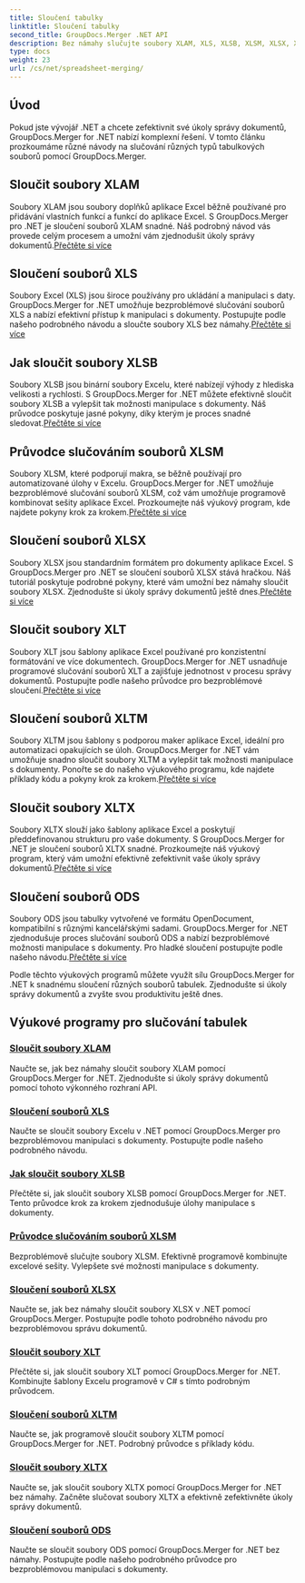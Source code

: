 ```yaml
---
title: Sloučení tabulky
linktitle: Sloučení tabulky
second_title: GroupDocs.Merger .NET API
description: Bez námahy slučujte soubory XLAM, XLS, XLSB, XLSM, XLSX, XLT, XLTM, XLTX a ODS v .NET pomocí GroupDocs.Merger. Zjednodušte úkoly správy dokumentů.
type: docs
weight: 23
url: /cs/net/spreadsheet-merging/
---
```


## Úvod

Pokud jste vývojář .NET a chcete zefektivnit své úkoly správy dokumentů, GroupDocs.Merger for .NET nabízí komplexní řešení. V tomto článku prozkoumáme různé návody na slučování různých typů tabulkových souborů pomocí GroupDocs.Merger.

## Sloučit soubory XLAM
 Soubory XLAM jsou soubory doplňků aplikace Excel běžně používané pro přidávání vlastních funkcí a funkcí do aplikace Excel. S GroupDocs.Merger pro .NET je sloučení souborů XLAM snadné. Náš podrobný návod vás provede celým procesem a umožní vám zjednodušit úkoly správy dokumentů.[Přečtěte si více](./merge-xlam-files/)

## Sloučení souborů XLS
Soubory Excel (XLS) jsou široce používány pro ukládání a manipulaci s daty. GroupDocs.Merger for .NET umožňuje bezproblémové slučování souborů XLS a nabízí efektivní přístup k manipulaci s dokumenty. Postupujte podle našeho podrobného návodu a sloučte soubory XLS bez námahy.[Přečtěte si více](./merging-xls-files/)

## Jak sloučit soubory XLSB
 Soubory XLSB jsou binární soubory Excelu, které nabízejí výhody z hlediska velikosti a rychlosti. S GroupDocs.Merger for .NET můžete efektivně sloučit soubory XLSB a vylepšit tak možnosti manipulace s dokumenty. Náš průvodce poskytuje jasné pokyny, díky kterým je proces snadné sledovat.[Přečtěte si více](./how-to-merge-xlsb-files/)

## Průvodce slučováním souborů XLSM
 Soubory XLSM, které podporují makra, se běžně používají pro automatizované úlohy v Excelu. GroupDocs.Merger for .NET umožňuje bezproblémové slučování souborů XLSM, což vám umožňuje programově kombinovat sešity aplikace Excel. Prozkoumejte náš výukový program, kde najdete pokyny krok za krokem.[Přečtěte si více](./guide-merging-xlsm-files/)

## Sloučení souborů XLSX
Soubory XLSX jsou standardním formátem pro dokumenty aplikace Excel. S GroupDocs.Merger pro .NET se sloučení souborů XLSX stává hračkou. Náš tutoriál poskytuje podrobné pokyny, které vám umožní bez námahy sloučit soubory XLSX. Zjednodušte si úkoly správy dokumentů ještě dnes.[Přečtěte si více](./merging-xlsx-files/)

## Sloučit soubory XLT
 Soubory XLT jsou šablony aplikace Excel používané pro konzistentní formátování ve více dokumentech. GroupDocs.Merger for .NET usnadňuje programové slučování souborů XLT a zajišťuje jednotnost v procesu správy dokumentů. Postupujte podle našeho průvodce pro bezproblémové sloučení.[Přečtěte si více](./merge-xlt-files/)

## Sloučení souborů XLTM
 Soubory XLTM jsou šablony s podporou maker aplikace Excel, ideální pro automatizaci opakujících se úloh. GroupDocs.Merger for .NET vám umožňuje snadno sloučit soubory XLTM a vylepšit tak možnosti manipulace s dokumenty. Ponořte se do našeho výukového programu, kde najdete příklady kódu a pokyny krok za krokem.[Přečtěte si více](./merging-xltm-files/)

## Sloučit soubory XLTX
Soubory XLTX slouží jako šablony aplikace Excel a poskytují předdefinovanou strukturu pro vaše dokumenty. S GroupDocs.Merger for .NET je sloučení souborů XLTX snadné. Prozkoumejte náš výukový program, který vám umožní efektivně zefektivnit vaše úkoly správy dokumentů.[Přečtěte si více](./merge-xltx-files/)

## Sloučení souborů ODS
 Soubory ODS jsou tabulky vytvořené ve formátu OpenDocument, kompatibilní s různými kancelářskými sadami. GroupDocs.Merger for .NET zjednodušuje proces slučování souborů ODS a nabízí bezproblémové možnosti manipulace s dokumenty. Pro hladké sloučení postupujte podle našeho návodu.[Přečtěte si více](./merging-ods-files/)

Podle těchto výukových programů můžete využít sílu GroupDocs.Merger for .NET k snadnému sloučení různých souborů tabulek. Zjednodušte si úkoly správy dokumentů a zvyšte svou produktivitu ještě dnes.
## Výukové programy pro slučování tabulek
### [Sloučit soubory XLAM](./merge-xlam-files/)
Naučte se, jak bez námahy sloučit soubory XLAM pomocí GroupDocs.Merger for .NET. Zjednodušte si úkoly správy dokumentů pomocí tohoto výkonného rozhraní API.
### [Sloučení souborů XLS](./merging-xls-files/)
Naučte se sloučit soubory Excelu v .NET pomocí GroupDocs.Merger pro bezproblémovou manipulaci s dokumenty. Postupujte podle našeho podrobného návodu.
### [Jak sloučit soubory XLSB](./how-to-merge-xlsb-files/)
Přečtěte si, jak sloučit soubory XLSB pomocí GroupDocs.Merger for .NET. Tento průvodce krok za krokem zjednodušuje úlohy manipulace s dokumenty.
### [Průvodce slučováním souborů XLSM](./guide-merging-xlsm-files/)
Bezproblémově slučujte soubory XLSM. Efektivně programově kombinujte excelové sešity. Vylepšete své možnosti manipulace s dokumenty.
### [Sloučení souborů XLSX](./merging-xlsx-files/)
Naučte se, jak bez námahy sloučit soubory XLSX v .NET pomocí GroupDocs.Merger. Postupujte podle tohoto podrobného návodu pro bezproblémovou správu dokumentů.
### [Sloučit soubory XLT](./merge-xlt-files/)
Přečtěte si, jak sloučit soubory XLT pomocí GroupDocs.Merger for .NET. Kombinujte šablony Excelu programově v C# s tímto podrobným průvodcem.
### [Sloučení souborů XLTM](./merging-xltm-files/)
Naučte se, jak programově sloučit soubory XLTM pomocí GroupDocs.Merger for .NET. Podrobný průvodce s příklady kódu.
### [Sloučit soubory XLTX](./merge-xltx-files/)
Naučte se, jak sloučit soubory XLTX pomocí GroupDocs.Merger for .NET bez námahy. Začněte slučovat soubory XLTX a efektivně zefektivněte úkoly správy dokumentů.
### [Sloučení souborů ODS](./merging-ods-files/)
Naučte se sloučit soubory ODS pomocí GroupDocs.Merger for .NET bez námahy. Postupujte podle našeho podrobného průvodce pro bezproblémovou manipulaci s dokumenty.